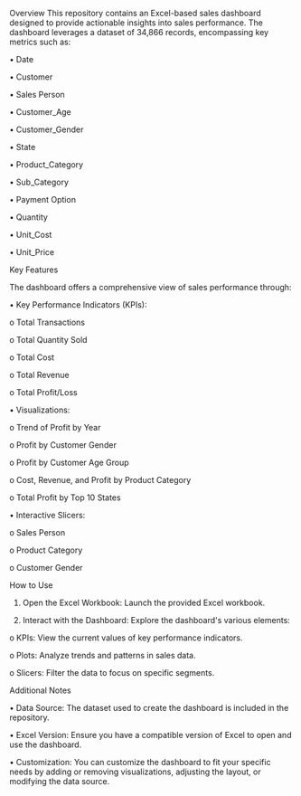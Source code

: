 Overview
This repository contains an Excel-based sales dashboard designed to provide actionable insights into sales performance. The dashboard leverages a dataset of 34,866 records, encompassing key metrics such as:

•	Date

•	Customer

•	Sales Person

•	Customer_Age

•	Customer_Gender

•	State

•	Product_Category

•	Sub_Category

•	Payment Option

•	Quantity

•	Unit_Cost

•	Unit_Price

Key Features

The dashboard offers a comprehensive view of sales performance through:

•	Key Performance Indicators (KPIs):

o	Total Transactions

o	Total Quantity Sold

o	Total Cost

o	Total Revenue

o	Total Profit/Loss

•	Visualizations:

o	Trend of Profit by Year

o	Profit by Customer Gender

o	Profit by Customer Age Group

o	Cost, Revenue, and Profit by Product Category

o	Total Profit by Top 10 States

•	Interactive Slicers:

o	Sales Person

o	Product Category

o	Customer Gender

How to Use

1.	Open the Excel Workbook: Launch the provided Excel workbook.

2.	Interact with the Dashboard: Explore the dashboard's various elements:
   
o	KPIs: View the current values of key performance indicators.

o	Plots: Analyze trends and patterns in sales data.

o	Slicers: Filter the data to focus on specific segments.

Additional Notes

•	Data Source: The dataset used to create the dashboard is included in the repository.

•	Excel Version: Ensure you have a compatible version of Excel to open and use the dashboard.

•	Customization: You can customize the dashboard to fit your specific needs by adding or removing visualizations, adjusting the layout, or modifying the data source.
